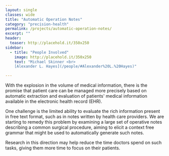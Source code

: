 ```yaml
---
layout: single
classes: wide
title: "Automatic Operation Notes"
category: "precision-health"
permalink: /projects/automatic-operation-notes/
excerpt: ""
header:
  teaser: http://placehold.it/350x250
sidebar:
  - title: "People Involved"
    image: http://placehold.it/350x250
    text: "Michael Skinner <br>
    [Alexander L. Hayes](/people/#Alexander%20L.%20Hayes)"

---
```



With the explosion in the volume of medical information, there is the promise that patient care can be managed more precisely based on automatic extraction and evaluation of patients' medical information available in the electronic health record (EHR).

One challenge is the limited ability to evaluate the rich information present in free text format, such as in notes written by health care providers.  We are starting to remedy this problem by examining a large set of operative notes describing a common surgical procedure, aiming to elicit a context free grammar that might be used to automatically generate such notes.

Research in this direction may help reduce the time doctors spend on such tasks, giving them more time to focus on their patients.
